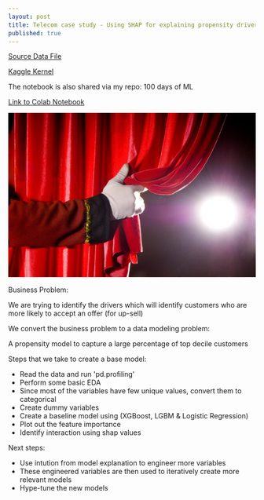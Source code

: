 ```yaml
---
layout: post
title: Telecom case study - Using SHAP for explaining propensity drivers!
published: true
---
```



[Source Data File](https://www.kaggle.com/skylord/telecom-case-study)

[Kaggle Kernel](https://www.kaggle.com/skylord/using-shap-for-identifying-propensity-drivers)

The notebook is also shared via my repo: 100 days of ML 

[Link to Colab Notebook](https://github.com/skyprince999/100-Days-Of-ML/blob/master/Day%20%233-Telecom_case_study%2C_identifying_propensity_drivers.ipynb)

![Pulling the curtain on black box models](/images/Pulling_apart_curtains-768x510.jpg)

Business Problem:

We are trying to identify the drivers which will identify customers who are more likely to accept an offer (for up-sell)


We convert the business problem to a data modeling problem:

A propensity model to capture a large percentage of top decile customers


Steps that we take to create a base model:

- Read the data and run 'pd.profiling'
- Perform some basic EDA
- Since most of the variables have few unique values, convert them to categorical 
- Create dummy variables
- Create a baseline model using (XGBoost, LGBM & Logistic Regression)
- Plot out the feature importance
- Identify interaction using shap values 


Next steps:

- Use intution from model explanation to engineer more variables
- These engineered variables are then used to iteratively create more relevant models
- Hype-tune the new models 


